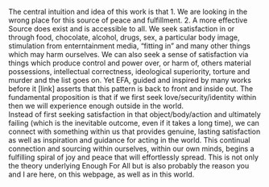 The central intuition and idea of this work is that  1. We are looking in the wrong place for this source of peace and fulfillment. 2. A more effective Source does exist and is accessible to all.  We seek satisfaction in or through food, chocolate, alcohol, drugs, sex, a particular body image, stimulation from enterntainment media, “fitting in” and many other things which may harm ourselves. We can also seek a sense of satisfaction via things which produce control and power over, or harm of, others material possessions, intellectual correctness, ideological superiority, torture and murder and the list goes on.  Yet EFA, guided and inspired by many works before it [link] asserts that this pattern is back to front and inside out. The fundamental proposition is that if we first seek love/security/identity within then we will experience enough outside in the world.   
Instead of first seeking satisfaction in that object/body/action and ultimately failing (which is the inevitable outcome, even if it takes a long time), we can connect with something within us that provides genuine, lasting satisfaction as well as inspiration and guidance for acting in the world.  This continual connection and sourcing within ourselves, within our own minds, begins a fulfilling spiral of joy and peace that will effortlessly spread.  This is not only the theory underlying Enough For All but is also probably the reason you and I are here, on this webpage, as well as in this world.